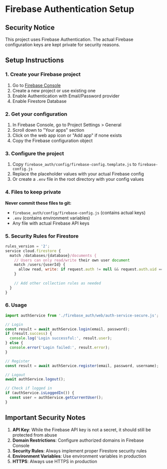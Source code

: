 # Firebase Authentication Setup

## Security Notice
This project uses Firebase Authentication. The actual Firebase configuration keys are kept private for security reasons.

## Setup Instructions

### 1. Create your Firebase project
1. Go to [Firebase Console](https://console.firebase.google.com/)
2. Create a new project or use existing one
3. Enable Authentication with Email/Password provider
4. Enable Firestore Database

### 2. Get your configuration
1. In Firebase Console, go to Project Settings > General
2. Scroll down to "Your apps" section
3. Click on the web app icon or "Add app" if none exists
4. Copy the Firebase configuration object

### 3. Configure the project
1. Copy `firebase_auth/config/firebase-config.template.js` to `firebase-config.js`
2. Replace the placeholder values with your actual Firebase config
3. Or create a `.env` file in the root directory with your config values

### 4. Files to keep private
**Never commit these files to git:**
- `firebase_auth/config/firebase-config.js` (contains actual keys)
- `.env` (contains environment variables)
- Any file with actual Firebase API keys

### 5. Security Rules for Firestore
```javascript
rules_version = '2';
service cloud.firestore {
  match /databases/{database}/documents {
    // Users can only read/write their own user document
    match /users/{userId} {
      allow read, write: if request.auth != null && request.auth.uid == userId;
    }
    
    // Add other collection rules as needed
  }
}
```

### 6. Usage
```javascript
import authService from './firebase_auth/web/auth-service-secure.js';

// Login
const result = await authService.login(email, password);
if (result.success) {
  console.log('Login successful:', result.user);
} else {
  console.error('Login failed:', result.error);
}

// Register
const result = await authService.register(email, password, username);

// Logout
await authService.logout();

// Check if logged in
if (authService.isLoggedIn()) {
  const user = authService.getCurrentUser();
}
```

## Important Security Notes
1. **API Key**: While the Firebase API key is not a secret, it should still be protected from abuse
2. **Domain Restrictions**: Configure authorized domains in Firebase Console
3. **Security Rules**: Always implement proper Firestore security rules
4. **Environment Variables**: Use environment variables in production
5. **HTTPS**: Always use HTTPS in production
